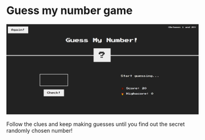 # Guess my number game

![screenshot of the website](https://github.com/raissagd/Complete-JS-Course/blob/main/Section%207%20Project%201%20-%20Guess%20my%20Number/screenshot.PNG)

Follow the clues and keep making guesses until you find out the secret randomly chosen number!
